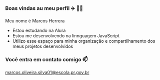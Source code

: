 ### Boas vindas au meu perfil ✈️ 🗼🗼

Meu nome é Marcos Herrera

- Estou estudando na Alura
- Estou me desenvolvendo na linnguagem JavaScript
- Utilizo esse espaço para minha organização e compartilhamento dos meus projetos desenvolvidos

### Você entra em contato comigo 📫

marcos.oliveira.silva01@escola.pr.gov.br
